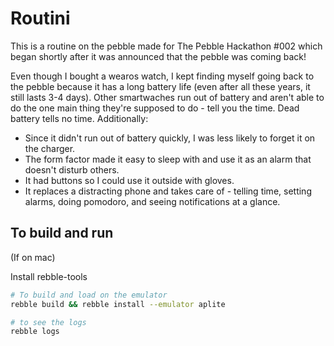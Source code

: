 # Routini

This is a routine on the pebble made for The Pebble Hackathon #002 which began
shortly after it was announced that the pebble was coming back!

Even though I bought a wearos watch, I kept finding myself going back to the
pebble because it has a long battery life (even after all these years, it still
lasts 3-4 days). Other smartwaches run out of battery and aren't able to do the
one main thing they're supposed to do - tell you the time. Dead battery tells no
time. Additionally:

* Since it didn't run out of battery quickly, I was less likely to forget it on the charger.
* The form factor made it easy to sleep with and use it as an alarm that doesn't disturb others.
* It had buttons so I could use it outside with gloves.
* It replaces a distracting phone and takes care of - telling time, setting alarms, doing pomodoro, and seeing notifications at a glance.

## To build and run
(If on mac)

Install rebble-tools

```sh
# To build and load on the emulator
rebble build && rebble install --emulator aplite

# to see the logs
rebble logs
```
